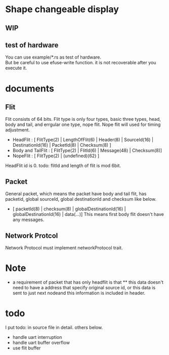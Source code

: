 # Shape changeable display

## WIP

## test of hardware
You can use example/\*.rs as test of hardware.  
But be careful to use efuse-write function. it is not recoverable after you execute it.
<!-- But you should not use efuse.rs before  -->

# documents
## Flit
Flit consists of 64 bits. Flit type is only four types, basic three types, head, body and tail, and errgular one type, nope flit.
Nope flit will used for timing adjustment.
* HeadFlit : [ FlitType(2) | LengthOfFlit(6) | Header(8) | SourceId(16) | DestinationId(16) | PacketId(8) | Checksum(8) ]
* Body and TailFlit : [ FlitType(2) | FlitId(6) | Message(48) | Checksum(8)]
* NopeFlit : [ FlitType(2) | (undefined)(62) ]

HeadFlit id is 0.
todo: flitId and length of flit is mod 6bit.

## Packet
General packet, which means the packet have body and tail flit, has packetid, global sourceId, global destinationId and checksum like below.
* [ packetId(8) | checksum(8) | globalDestinationId(16) | globalDestinationId(16) | data(...)]
This means first body flit doesn't have any messages.

## Network Protcol
Network Protocol must implement networkProtocol trait.

# Note
* a requirement of packet that has only headflit is that
** this data doesn't need to have a address that specify original source id, or this data is sent to just next nodeand this information is included in header.

# todo
I put todo: in source file in detail. others below.
* handle uart interruption
* handle uart buffer overflow 
* use flit buffer
